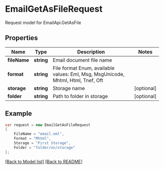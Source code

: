 
# EmailGetAsFileRequest

Request model for EmailApi.GetAsFile

## Properties

Name | Type | Description  | Notes
------------- | ------------- | ------------- | -------------
**fileName** |**string**|Email document file name |
**format** |**string**|File format Enum, available values: Eml, Msg, MsgUnicode, Mhtml, Html, Tnef, Oft |
**storage** |**string**|Storage name |[optional] 
**folder** |**string**|Path to folder in storage |[optional] 

## Example
```csharp
var request = new EmailGetAsFileRequest
{ 
    FileName = "email.eml",
    Format = "Mhtml",
    Storage = "First Storage",
    Folder = "folder/on/storage"
};
```

[[Back to Model list]](Models.md) [[Back to README]](README.md)
